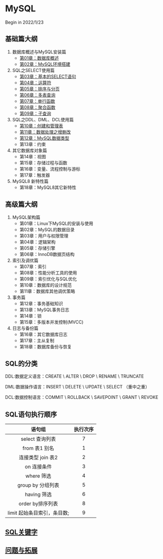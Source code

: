 # MySQL
Begin in 2022/1/23

## 基础篇大纲
1. 数据库概述与MySQL安装篇
   * [第01章：数据库概述](Basic/src/main/sql/数据库概述与MySQL安装/第1章数据库概述/第1章数据库概述.md)
   * [第02章：MySQL环境搭建](Basic/src/main/sql/数据库概述与MySQL安装/第2章MySQL环境搭建/第2章MySQL环境搭建.md)
2. SQL之SELECT使用篇
   * [第03章：基本的SELECT语句](Basic/src/main/sql/SQL之SELECT使用篇/第3章基本的SELECT语句/第3章基本的SELECT语句.md)
   * [第04章：运算符](Basic/src/main/sql/SQL之SELECT使用篇/第4章运算符/第4章运算符.md)
   * [第05章：排序与分页](Basic/src/main/sql/SQL之SELECT使用篇/第5章排序与分页/第5章排序与分页.md)
   * [第06章：多表查询](Basic/src/main/sql/SQL之SELECT使用篇/第6章多表查询/第6章多表查询.md)
   * [第07章：单行函数](Basic/src/main/sql/SQL之SELECT使用篇/第7章单行函数/第7章单行函数.md)
   * [第08章：聚合函数](Basic/src/main/sql/SQL之SELECT使用篇/第8章聚合函数/第8章聚合函数.md)
   * [第09章：子查询](Basic/src/main/sql/SQL之SELECT使用篇/第9章子查询/第9章子查询.md)
3. SQL之DDL、DML、DCL使用篇
   * [第10章：创建和管理表](Basic/src/main/sql/SQL之DDL_DML_DCL使用篇/第10章创建和管理表/第10章创建和管理表.md)
   * [第11章：数据处理之增删改](Basic/src/main/sql/SQL之DDL_DML_DCL使用篇/第11章数据处理之增删改/第11章数据处理之增删改.md)
   * [第12章：MySQL数据类型](Basic/src/main/sql/SQL之DDL_DML_DCL使用篇/第12章MySQL数据类型/第12章MySQL数据类型.md)
   * 第13章：约束
4. 其它数据库对象篇
   * 第14章：视图
   * 第15章：存储过程与函数
   * 第16章：变量、流程控制与游标
   * 第17章：触发器
5. MySQL8 新特性篇
   * 第18章：MySQL8其它新特性

## 高级篇大纲
1. MySQL架构篇
   * 第01章：Linux下MySQL的安装与使用
   * 第02章：MySQL的数据目录
   * 第03章：用户与权限管理
   * 第04章：逻辑架构
   * 第05章：存储引擎
   * 第06章：InnoDB数据页结构
2. 索引及调优篇
   * 第07章：索引
   * 第08章：性能分析工具的使用
   * 第09章：索引优化与SQL优化
   * 第10章：数据库的设计规范
   * 第11章：数据库其他调优策略
3. 事务篇
   * 第12章：事务基础知识
   * 第13章：MySQL事务日志
   * 第14章：锁
   * 第15章：多版本并发控制(MVCC)
4. 日志与备份篇
   * 第16章：其它数据库日志
   * 第17章：主从复制
   * 第18章：数据库备份与恢复

## SQL的分类

DDL:数据定义语言：CREATE \ ALTER \ DROP \ RENAME \ TRUNCATE


DML:数据操作语言：INSERT \ DELETE \ UPDATE \ SELECT （重中之重）


DCL:数据控制语言：COMMIT \ ROLLBACK \ SAVEPOINT \ GRANT \ REVOKE
   
## SQL语句执行顺序

|        语句组        | 执行次序 |
|:-----------------:|:----:|
|    select 查询列表    |  7   |
|    from 表1 别名     |  1   |
|   连接类型 join 表2    |  2   |
|      on 连接条件      |  3   |
|     where 筛选      |  4   |
|   group by 分组列表   |  5   |
|     having 筛选     |  6   |
|   order by排序列表    |  8   |
| limit 起始条目索引，条目数; |  9   |

## [SQL关键字](Other/src/main/sql/SQL关键字/SQL关键字.md)

## [问题与拓展](Other/src/main/sql/SQL问题与拓展/问题与拓展.md)